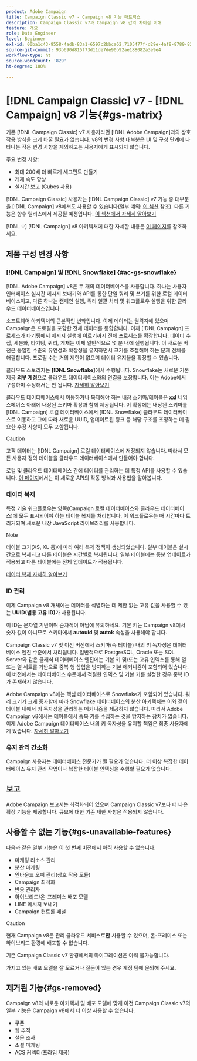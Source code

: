 ```yaml
---
product: Adobe Campaign
title: Campaign Classic v7 - Campaign v8 기능 매트릭스
description: Campaign Classic v7과 Campaign v8 간의 차이점 이해
feature: 개요
role: Data Engineer
level: Beginner
exl-id: 00ba1c43-9558-4adb-83a1-6597c2bbca62,7105477f-d29e-4af8-8789-82b4459761b0
source-git-commit: 93b690d815f73d11de7de90b92ae188082a3e9e4
workflow-type: ht
source-wordcount: '829'
ht-degree: 100%

---
```


# [!DNL Campaign Classic] v7 - [!DNL Campaign] v8 기능{#gs-matrix}

기존 [!DNL Campaign Classic] v7 사용자라면 [!DNL Adobe Campaign]과의 상호 작용 방식을 크게 바꿀 필요가 없습니다. v8의 변경 사항 대부분은 UI 및 구성 단계에 나타나는 작은 변경 사항을 제외하고는 사용자에게 표시되지 않습니다.

주요 변경 사항:

* 최대 200배 더 빠르게 세그먼트 만들기
* 게재 속도 향상
* 실시간 보고 (Cubes 사용)

[!DNL Campaign Classic] 사용자는 [!DNL Campaign Classic] v7 기능 중 대부분을 [!DNL Campaign] v8에서도 사용할 수 있습니다(일부 예외: [이 섹션](#gs-removed) 참조). 다른 기능은 향후 릴리스에서 제공될 예정입니다. [이 섹션에서 자세히 알아보기](#gs-unavailable-features)

[!DNL :bulb:] [!DNL Campaign] v8 아키텍처에 대한 자세한 내용은 [이 페이지](../dev/architecture.md)를 참조하세요.

## 제품 구성 변경 사항

### [!DNL Campaign] 및 [!DNL Snowflake] {#ac-gs-snowflake}

[!DNL Adobe Campaign] v8은 두 개의 데이터베이스를 사용합니다. 하나는 사용자 인터페이스 실시간 메시지 보내기와 API를 통한 단일 쿼리 및 쓰기를 위한 로컬 데이터베이스이고, 다른 하나는 캠페인 실행, 쿼리 일괄 처리 및 워크플로우 실행을 위한 클라우드 데이터베이스입니다.

소프트웨어 아키텍처의 근본적인 변화입니다. 이제 데이터는 원격지에 있으며 Campaign은 프로필을 포함한 전체 데이터를 통합합니다. 이제 [!DNL Campaign] 프로세스가 타기팅에서 메시지 실행에 이르기까지 전체 프로세스를 확장합니다. 데이터 수집, 세분화, 타기팅, 쿼리, 게재는 이제 일반적으로 몇 분 내에 실행됩니다. 이 새로운 버전은 동일한 수준의 유연성과 확장성을 유지하면서 크기를 조절해야 하는 문제 전체를 해결합니다. 프로필 수는 거의 제한이 없으며 데이터 유지율을 확장할 수 있습니다.

클라우드 스토리지는 **[!DNL Snowflake]**&#x200B;에서 수행됩니다. Snowflake는 새로운 기본 제공 **외부 계정**&#x200B;으로 클라우드 데이터베이스와의 연결을 보장합니다. 이는 Adobe에서 구성하며 수정해서는 안 됩니다. [자세히 알아보기](../config/external-accounts.md)

클라우드 데이터베이스에서 이동하거나 복제해야 하는 내장 스키마/테이블은 **xxl** 네임스페이스 아래에 내장된 스키마 확장과 함께 제공됩니다. 이 확장에는 내장된 스키마를 [!DNL Campaign] 로컬 데이터베이스에서 [!DNL Snowflake] 클라우드 데이터베이스로 이동하고 그에 따라 새로운 UUID, 업데이트된 링크 등 해당 구조를 조정하는 데 필요한 수정 사항이 모두 포함됩니다.

>[!CAUTION]
>
> 고객 데이터는 [!DNL Campaign] 로컬 데이터베이스에 저장되지 않습니다. 따라서 모든 사용자 정의 테이블을 클라우드 데이터베이스에서 만들어야 합니다.


로컬 및 클라우드 데이터베이스 간에 데이터를 관리하는 데 특정 API를 사용할 수 있습니다. [이 페이지](../dev/new-apis.md)에서는 이 새로운 API의 작동 방식과 사용법을 알아봅니다.

### 데이터 복제

특정 기술 워크플로우는 양쪽(Campaign 로컬 데이터베이스와 클라우드 데이터베이스)에 모두 표시되어야 하는 테이블 복제를 처리합니다. 이 워크플로우는 매 시간마다 트리거되며 새로운 내장 JavaScript 라이브러리를 사용합니다.

>[!NOTE]
>
> 테이블 크기(XS, XL 등)에 따라 여러 복제 정책이 생성되었습니다.
> 일부 테이블은 실시간으로 복제되고 다른 테이블은 시간별로 복제됩니다. 일부 테이블에는 증분 업데이트가 적용되고 다른 테이블에는 전체 업데이트가 적용됩니다.


[데이터 복제 자세히 알아보기](../config/replication.md)

### ID 관리

이제 Campaign v8 개체에는 데이터를 식별하는 데 제한 없는 고유 값을 사용할 수 있는 **UUID(범용 고유 ID)**&#x200B;가 사용됩니다.

이 ID는 문자열 기반이며 순차적이 아님에 유의하세요. 기본 키는 Campaign v8에서 숫자 값이 아니므로 스키마에서 **autouid** 및 **autok** 속성을 사용해야 합니다.

Campaign Classic v7 및 이전 버전에서 스키마(즉 테이블) 내의 키 독자성은 데이터베이스 엔진 수준에서 처리됩니다. 일반적으로 PostgreSQL, Oracle 또는 SQL Server와 같은 클래식 데이터베이스 엔진에는 기본 키 및/또는 고유 인덱스를 통해 열 또는 열 세트를 기반으로 중복 행 삽입을 방지하는 기본 메커니즘이 포함되어 있습니다. 이 버전에서는 데이터베이스 수준에서 적절한 인덱스 및 기본 키를 설정한 경우 중복 ID가 존재하지 않습니다.

Adobe Campaign v8에는 핵심 데이터베이스로 Snowflake가 포함되어 있습니다. 쿼리 크기가 크게 증가함에 따라 Snowflake 데이터베이스의 분산 아키텍처는 이와 같이 테이블 내에서 키 독자성을 관리하는 메커니즘을 제공하지 않습니다. 따라서 Adobe Campaign v8에서는 테이블에서 중복 키를 수집하는 것을 방지하는 장치가 없습니다. 이제 Adobe Campaign 데이터베이스 내의 키 독자성을 유지할 책임은 최종 사용자에게 있습니다. [자세히 알아보기](../dev/keys.md)

### 유지 관리 간소화

Campaign 사용자는 데이터베이스 전문가가 될 필요가 없습니다. 더 이상 복잡한 데이터베이스 유지 관리 작업이나 복잡한 테이블 인덱싱을 수행할 필요가 없습니다.

## 보고

Adobe Campaign 보고서는 최적화되어 있으며 Campaign Classic v7보다 더 나은 확장 기능을 제공합니다. 큐브에 대한 기존 제한 사항은 적용되지 않습니다.

## 사용할 수 없는 기능{#gs-unavailable-features}

다음과 같은 일부 기능은 이 첫 번째 버전에서 아직 사용할 수 없습니다.

* 마케팅 리소스 관리
* 분산 마케팅
* 인바운드 오퍼 관리(상호 작용 모듈)
* Campaign 최적화
* 반응 관리자
* 하이브리드/온-프레미스 배포 모델
* LINE 메시지 보내기
* Campaign 컨트롤 패널

>[!CAUTION]
>
>현재 Campaign v8은 관리 클라우드 서비스로&#x200B;**만** 사용할 수 있으며, 온-프레미스 또는 하이브리드 환경에 배포할 수 없습니다.
>
>기존 Campaign Classic v7 환경에서의 마이그레이션은 아직 불가능합니다.
>
>가지고 있는 배포 모델을 잘 모르거나 질문이 있는 경우 계정 팀에 문의해 주세요.

## 제거된 기능{#gs-removed}

Campaign v8의 새로운 아키텍처 및 배포 모델에 맞게 이전 Campaign Classic v7의 일부 기능은 Campaign v8에서 더 이상 사용할 수 없습니다.

* 쿠폰
* 웹 추적
* 설문 조사
* 소셜 마케팅
* ACS 커넥터(프라임 제공)

